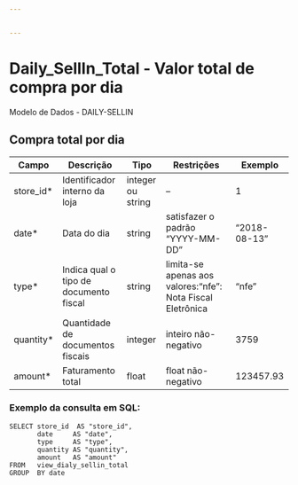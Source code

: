 ```yaml
---


---
```


<h1 id="daily_sellin_total---valor-total-de-compra-por-dia">Daily_SellIn_Total - Valor total de compra por dia</h1>
<p>Modelo de Dados -  DAILY-SELLIN</p>
<h2 id="compra-total-por-dia">Compra total por dia</h2>

<table>
<thead>
<tr>
<th>Campo</th>
<th>Descrição</th>
<th>Tipo</th>
<th>Restrições</th>
<th>Exemplo</th>
</tr>
</thead>
<tbody>
<tr>
<td>store_id*</td>
<td>Identificador interno da loja</td>
<td>integer ou string</td>
<td>–</td>
<td>1</td>
</tr>
<tr>
<td>date*</td>
<td>Data do dia</td>
<td>string</td>
<td>satisfazer o padrão “YYYY-MM-DD”</td>
<td>“2018-08-13”</td>
</tr>
<tr>
<td>type*</td>
<td>Indica qual o tipo de documento fiscal</td>
<td>string</td>
<td>limita-se apenas aos valores:“nfe”: Nota Fiscal Eletrônica</td>
<td>“nfe”</td>
</tr>
<tr>
<td>quantity*</td>
<td>Quantidade de documentos fiscais</td>
<td>integer</td>
<td>inteiro não-negativo</td>
<td>3759</td>
</tr>
<tr>
<td>amount*</td>
<td>Faturamento total</td>
<td>float</td>
<td>float não-negativo</td>
<td>123457.93</td>
</tr>
</tbody>
</table><h3 id="exemplo-da-consulta-em-sql">Exemplo da consulta em SQL:</h3>
<pre><code>SELECT store_id  AS "store_id", 
       date     AS "date", 
       type     AS "type", 
       quantity AS "quantity", 
       amount   AS "amount" 
FROM   view_dialy_sellin_total 
GROUP  BY date 
</code></pre>

